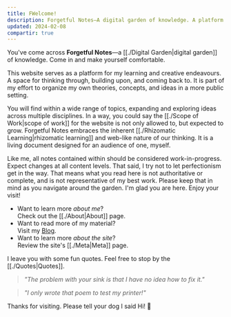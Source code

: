 ```yaml
---
title: FWelcome!
description: Forgetful Notes—A digital garden of knowledge. A platform for my learning and creative endeavours. A space for thinking through, building upon, and coming back to.
updated: 2024-02-08
compartir: true
---
```


You've come across **Forgetful Notes**—a [[./Digital Garden|digital garden]] of knowledge. Come in and make yourself comfortable.

This website serves as a platform for my learning and creative endeavours. A space for thinking through, building upon, and coming back to. It is part of my effort to organize my own theories, concepts, and ideas in a more public setting.

You will find within a wide range of topics, expanding and exploring ideas across multiple disciplines. In a way, you could say the [[./Scope of Work|scope of work]] for the website is not only allowed to, but expected to grow. Forgetful Notes embraces the inherent [[./Rhizomatic Learning|rhizomatic learning]] and web-like nature of our thinking. It is a living document designed for an audience of one, myself.

Like me, all notes contained within should be considered work-in-progress. Expect changes at all content levels. That said, I try not to let perfectionism get in the way. That means what you read here is not authoritative or complete, and is not representative of my best work. Please keep that in mind as you navigate around the garden. I'm glad you are here. Enjoy your visit!

- Want to learn more _about me_?  
  Check out the [[./About|About]] page.
- Want to read more of my material?  
  Visit my [Blog](https://miguelpimentel.do/).
- Want to learn more _about the site_?  
  Review the site's [[./Meta|Meta]] page.

I leave you with some fun quotes. Feel free to stop by the [[./Quotes|Quotes]].

> _"The problem with your sink is that I have no idea how to fix it."_

> _"I only wrote that poem to test my printer!"_

Thanks for visiting. Please tell your dog I said Hi! 🐶
